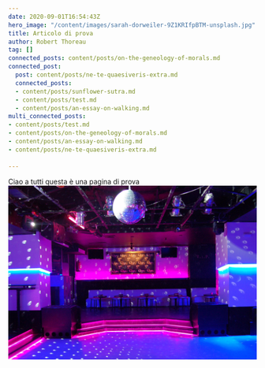 ```yaml
---
date: 2020-09-01T16:54:43Z
hero_image: "/content/images/sarah-dorweiler-9Z1KRIfpBTM-unsplash.jpg"
title: Articolo di prova
author: Robert Thoreau
tag: []
connected_posts: content/posts/on-the-geneology-of-morals.md
connected_post:
  post: content/posts/ne-te-quaesiveris-extra.md
  connected_posts:
  - content/posts/sunflower-sutra.md
  - content/posts/test.md
  - content/posts/an-essay-on-walking.md
multi_connected_posts:
- content/posts/test.md
- content/posts/on-the-geneology-of-morals.md
- content/posts/an-essay-on-walking.md
- content/posts/ne-te-quaesiveris-extra.md

---
```

Ciao a tutti questa è una pagina di prova![](/content/images/6f54dd39694e76f2356fc7c3c4ef9c90.jpg)